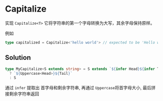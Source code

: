 # Capitalize

实现 `Capitalize<T>` 它将字符串的第一个字母转换为大写，其余字母保持原样。

例如

```ts
type capitalized = Capitalize<'hello world'> // expected to be 'Hello world'
```

## Solution

```ts
type MyCapitalize<S extends string> = S extends `${infer Head}${infer Tail}`
  ? `${Uppercase<Head>}${Tail}`
  : S
```

通过 `infer` 提取出 首字母和剩余字符串, 再通过 `Uppercase`将首字母大小, 最后拼接剩余字符串返回
